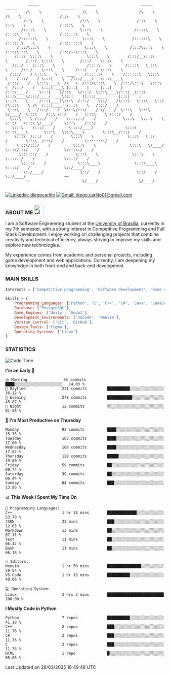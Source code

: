 ```
          _____                    _____                    _____                    _____                   _______         
         /\    \                  /\    \                  /\    \                  /\    \                 /::\    \        
        /::\    \                /::\    \                /::\    \                /::\    \               /::::\    \       
       /::::\    \               \:::\    \              /::::\    \              /::::\    \             /::::::\    \      
      /::::::\    \               \:::\    \            /::::::\    \            /::::::\    \           /::::::::\    \     
     /:::/\:::\    \               \:::\    \          /:::/\:::\    \          /:::/\:::\    \         /:::/~~\:::\    \    
    /:::/  \:::\    \               \:::\    \        /:::/__\:::\    \        /:::/  \:::\    \       /:::/    \:::\    \   
   /:::/    \:::\    \              /::::\    \      /::::\   \:::\    \      /:::/    \:::\    \     /:::/    / \:::\    \  
  /:::/    / \:::\    \    ____    /::::::\    \    /::::::\   \:::\    \    /:::/    / \:::\    \   /:::/____/   \:::\____\ 
 /:::/    /   \:::\ ___\  /\   \  /:::/\:::\    \  /:::/\:::\   \:::\    \  /:::/    /   \:::\ ___\ |:::|    |     |:::|    |
/:::/____/     \:::|    |/::\   \/:::/  \:::\____\/:::/__\:::\   \:::\____\/:::/____/  ___\:::|    ||:::|____|     |:::|    |
\:::\    \     /:::|____|\:::\  /:::/    \::/    /\:::\   \:::\   \::/    /\:::\    \ /\  /:::|____| \:::\    \   /:::/    / 
 \:::\    \   /:::/    /  \:::\/:::/    / \/____/  \:::\   \:::\   \/____/  \:::\    /::\ \::/    /   \:::\    \ /:::/    /  
  \:::\    \ /:::/    /    \::::::/    /            \:::\   \:::\    \       \:::\   \:::\ \/____/     \:::\    /:::/    /   
   \:::\    /:::/    /      \::::/____/              \:::\   \:::\____\       \:::\   \:::\____\        \:::\__/:::/    /    
    \:::\  /:::/    /        \:::\    \               \:::\   \::/    /        \:::\  /:::/    /         \::::::::/    /     
     \:::\/:::/    /          \:::\    \               \:::\   \/____/          \:::\/:::/    /           \::::::/    /      
      \::::::/    /            \:::\    \               \:::\    \               \::::::/    /             \::::/    /       
       \::::/    /              \:::\____\               \:::\____\               \::::/    /               \::/____/        
        \::/____/                \::/    /                \::/    /                \::/____/                 ~~              
         ~~                       \/____/                  \/____/                                                           
                                                                                                                                                                                  
```
[![Linkedin: diegocarlito](https://img.shields.io/badge/-diegocarlito-blue?style=flat-square&logo=Linkedin&logoColor=white&link=https://www.linkedin.com/in/diegocarlito/)](https://www.linkedin.com/in/diegocarlito/)
[![Gmail: diego.carlito01@gmail.com](https://img.shields.io/badge/-diego.carlito01@gmail.com-c14438?style=flat-square&logo=Gmail&logoColor=white&link=mailto:diego.carlito01@gmail.com)](mailto:diego.carlito01@gmail.com)

### ABOUT ME <a><img height="30" width="30" alt="pfp" src="https://raw.githubusercontent.com/quintenvandamme/quintenvandamme/main/badges/src/mona-loading/mona-loading-dark.gif" />

I am a Software Engineering student at the [University of Brasília](http://www.unb.br), currently in my 7th semester, with a strong interest in Competitive Programming and Full Stack Development. I enjoy working on challenging projects that combine creativity and technical efficiency, always striving to improve my skills and explore new technologies.  

My experience comes from academic and personal projects, including game development and web applications. Currently, I am deepening my knowledge in both front-end and back-end development.

### MAIN SKILLS

```javascript
Interests = ['Competitive programming', 'Software development', 'Game development', 'Artificial intelligence']

Skills = {
    Programming_Languages: ['Python', 'C', 'C++', 'C#', 'Java', 'JavaScript', 'HTML', 'CSS'],
    Database: ['PostgreSQL'],
    Game_Engines: ['Unity', 'Godot'],
    Development_Environments: ['VSCode', 'Neovim'],
    Version_Control: ['Git', 'GitHub'],
    Design_Tools: ['Figma'],
    Operating_Systems: ['Linux']
}
```

### STATISTICS

<!--START_SECTION:waka-->
![Code Time](http://img.shields.io/badge/Code%20Time-81%20hrs%2014%20mins-blue)

**I'm an Early 🐤** 

```text
🌞 Morning                85 commits          ████░░░░░░░░░░░░░░░░░░░░░   14.03 % 
🌆 Daytime                231 commits         ██████████░░░░░░░░░░░░░░░   38.12 % 
🌃 Evening                278 commits         ███████████░░░░░░░░░░░░░░   45.87 % 
🌙 Night                  12 commits          ░░░░░░░░░░░░░░░░░░░░░░░░░   01.98 % 
```
📅 **I'm Most Productive on Thursday** 

```text
Monday                   93 commits          ████░░░░░░░░░░░░░░░░░░░░░   15.35 % 
Tuesday                  103 commits         ████░░░░░░░░░░░░░░░░░░░░░   17.00 % 
Wednesday                108 commits         ████░░░░░░░░░░░░░░░░░░░░░   17.82 % 
Thursday                 120 commits         █████░░░░░░░░░░░░░░░░░░░░   19.80 % 
Friday                   59 commits          ██░░░░░░░░░░░░░░░░░░░░░░░   09.74 % 
Saturday                 39 commits          ██░░░░░░░░░░░░░░░░░░░░░░░   06.44 % 
Sunday                   84 commits          ███░░░░░░░░░░░░░░░░░░░░░░   13.86 % 
```


📊 **This Week I Spent My Time On** 

```text
💬 Programming Languages: 
C++                      1 hr 38 mins        █████████████░░░░░░░░░░░░   53.70 % 
JSON                     23 mins             ███░░░░░░░░░░░░░░░░░░░░░░   12.65 % 
Markdown                 13 mins             ██░░░░░░░░░░░░░░░░░░░░░░░   07.11 % 
Text                     11 mins             ██░░░░░░░░░░░░░░░░░░░░░░░   06.47 % 
Bash                     11 mins             ██░░░░░░░░░░░░░░░░░░░░░░░   06.18 % 

🔥 Editors: 
Neovim                   1 hr 50 mins        ███████████████░░░░░░░░░░   59.94 % 
VS Code                  1 hr 13 mins        ██████████░░░░░░░░░░░░░░░   40.06 % 

💻 Operating System: 
Linux                    3 hrs 3 mins        █████████████████████████   100.00 % 
```

**I Mostly Code in Python** 

```text
Python                   7 repos             ██████████░░░░░░░░░░░░░░░   41.18 % 
C++                      2 repos             ███░░░░░░░░░░░░░░░░░░░░░░   11.76 % 
C#                       2 repos             ███░░░░░░░░░░░░░░░░░░░░░░   11.76 % 
C                        2 repos             ███░░░░░░░░░░░░░░░░░░░░░░   11.76 % 
HTML                     1 repo              █░░░░░░░░░░░░░░░░░░░░░░░░   05.88 % 
```




 Last Updated on 28/03/2025 18:49:48 UTC
<!--END_SECTION:waka-->
